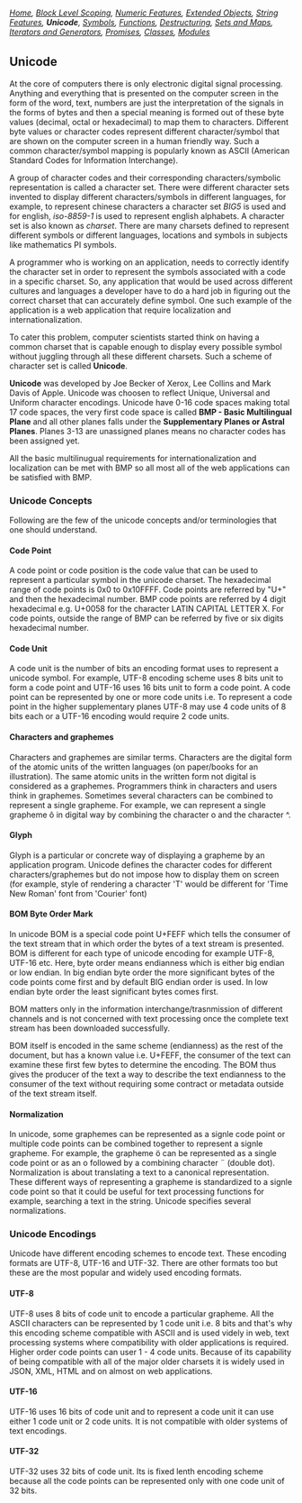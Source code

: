 ###### *[Home](https://tashbalrai.github.io)*, [Block Level Scoping](https://tashbalrai.github.io/es2017/index.html), [Numeric Features](https://tashbalrai.github.io/es2017/numfeatures.html), [Extended Objects](https://tashbalrai.github.io/es2017/object.html), [String Features](https://tashbalrai.github.io/es2017/string.html), **Unicode**, [Symbols](https://tashbalrai.github.io/es2017/symbols.html), [Functions](https://tashbalrai.github.io/es2017/functions.html), [Destructuring](https://tashbalrai.github.io/es2017/destructuring.html), [Sets and Maps](https://tashbalrai.github.io/es2017/setsmaps.html), [Iterators and Generators](https://tashbalrai.github.io/es2017/iterators.html), [Promises](https://tashbalrai.github.io/es2017/promises.html), [Classes](https://tashbalrai.github.io/es2017/class.html), [Modules](https://tashbalrai.github.io/es2017/modules.html)

## Unicode
At the core of computers there is only electronic digital signal processing. Anything and everything that is presented on the computer screen in the form of the word, text, numbers are just the interpretation of the signals in the forms of bytes and then a special meaning is formed out of these byte values (decimal, octal or hexadecimal) to map them to characters. Different byte values  or character codes represent different character/symbol that are shown on the computer screen in a human friendly way. Such a common character/symbol mapping is popularly known as ASCII (American Standard Codes for Information Interchange). 

A group of character codes and their corresponding characters/symbolic representation is called a character set. There were different character sets invented to display different characters/symbols in different languages, for example, to represent chinese characters a character set *BIG5* is used and for english, *iso-8859-1* is used to represent english alphabets. A character set is also known as *charset*. There are many charsets defined to represent different symbols or different languages, locations and symbols in subjects like mathematics PI symbols.

A programmer who is working on an application, needs to correctly identify the character set in order to represent the symbols associated with a code in a specific charset. So, any application that would be used across different cultures and languages a developer have to do a hard job in figuring out the correct charset that can accurately define symbol. One such example of the application is a web application that require localization and internationalization.

To cater this problem, computer scientists started think on having a common charset that is capable enough to display every possible symbol without juggling through all these different charsets. Such a scheme of character set is called **Unicode**.

**Unicode** was developed by Joe Becker of Xerox, Lee Collins and Mark Davis of Apple. Unicode was choosen to reflect Unique, Universal and Uniform character encodings. Unicode have 0-16 code spaces making total 17 code spaces, the very first code space is called **BMP - Basic Multilingual Plane** and all other planes falls under the **Supplementary Planes or Astral Planes**. Planes 3-13 are unassigned planes means no character codes has been assigned yet.

All the basic multilinugual requirements for internationalization and localization can be met with BMP so all most all of the web applications can be satisfied with BMP. 

### Unicode Concepts

Following are the few of the unicode concepts and/or terminologies that one should understand.

#### Code Point
A code point or code position is the code value that can be used to represent a particular symbol in the unicode charset. The hexadecimal range of code points is 0x0 to 0x10FFFF. Code points are referred by "U+" and then the hexadecimal number. BMP code points are referred by 4 digit hexadecimal e.g. U+0058 for the character LATIN CAPITAL LETTER X. For code points, outside the range of BMP can be referred by five or six digits hexadecimal number.

#### Code Unit
A code unit is the number of bits an encoding format uses to represent a unicode symbol. For example, UTF-8 encoding scheme uses 8 bits unit to form a code point and UTF-16 uses 16 bits unit to form a code point. A code point can be represented by one or more code units i.e. To represent a code point in the higher supplementary planes UTF-8 may use 4 code units of 8 bits each or a UTF-16 encoding would require 2 code units.

#### Characters and graphemes
Characters and graphemes are similar terms. Characters are the digital form of the atomic units of the written languages (on paper/books for an illustration). The same atomic units in the written form not digital is considered as a graphemes. Programmers think in characters and users think in graphemes. Sometimes several characters can be combined to represent a single grapheme. For example, we can represent a single grapheme ô in digital way by combining the character o and the character ^.

#### Glyph
Glyph is a particular or concrete way of displaying a grapheme by an application program. Unicode defines the character codes for different characters/graphemes but do not impose how to display them on screen (for example, style of rendering a character 'T' would be different for 'Time New Roman' font from 'Courier' font)

#### BOM Byte Order Mark
In unicode BOM is a special code point U+FEFF which tells the consumer of the text stream that in which order the bytes of a text stream is presented. BOM is different for each type of unicode encoding for example UTF-8, UTF-16 etc. Here, byte order means endianness which is either big endian or low endian. In big endian byte order the more significant bytes of the code points come first and by default BIG endian order is used. In low endian byte order the least significant bytes comes first.

BOM matters only in the information interchange/trasnmission of different channels and is not concerned with text processing once the complete text stream has been downloaded successfully.

BOM itself is encoded in the same scheme (endianness) as the rest of the document, but has a known value i.e. U+FEFF, the consumer of the text can examine these first few bytes to determine the encoding. The BOM thus gives the producer of the text a way to describe the text endianness to the consumer of the text without requiring some contract or metadata outside of the text stream itself.

#### Normalization
In unicode, some graphemes can be represented as a signle code point or multiple code points can be combined together to represent a signle grapheme. For example, the grapheme ö can be represented as a single code point or as an o followed by a combining character ¨ (double dot). Normalization is about translating a text to a canonical representation. These different ways of representing a grapheme is standardized to a signle code point so that it could be useful for text processing functions for example, searching a text in the string. Unicode specifies several normalizations. 

### Unicode Encodings
Unicode have different encoding schemes to encode text. These encoding formats are UTF-8, UTF-16 and UTF-32. There are other formats too but these are the most popular and widely used encoding formats.

#### UTF-8
UTF-8 uses 8 bits of code unit to encode a particular grapheme. All the ASCII characters can be represented by 1 code unit i.e. 8 bits and that's why this encoding scheme compatible with ASCII and is used videly in web, text processing systems where compatibility with older applications is required. Higher order code points can user 1 - 4 code units. Because of its capability of being compatible with all of the major older charsets it is widely used in JSON, XML, HTML and on almost on web applications.

#### UTF-16
UTF-16 uses 16 bits of code unit and to represent a code unit it can use either 1 code unit or 2 code units. It is not compatible with older systems of text encodings.

#### UTF-32
UTF-32 uses 32 bits of code unit. Its is fixed lenth encoding scheme because all the code points can be represented only with one code unit of 32 bits.
